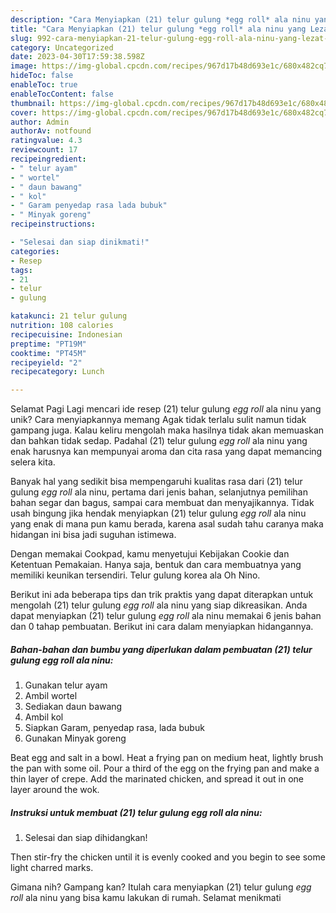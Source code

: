 ```yaml
---
description: "Cara Menyiapkan (21) telur gulung *egg roll* ala ninu yang Lezat Sekali, Enak"
title: "Cara Menyiapkan (21) telur gulung *egg roll* ala ninu yang Lezat Sekali, Enak"
slug: 992-cara-menyiapkan-21-telur-gulung-egg-roll-ala-ninu-yang-lezat-sekali-enak
category: Uncategorized
date: 2023-04-30T17:59:38.598Z
image: https://img-global.cpcdn.com/recipes/967d17b48d693e1c/680x482cq70/21-telur-gulung-egg-roll-ala-ninu-foto-resep-utama.jpg
hideToc: false
enableToc: true
enableTocContent: false
thumbnail: https://img-global.cpcdn.com/recipes/967d17b48d693e1c/680x482cq70/21-telur-gulung-egg-roll-ala-ninu-foto-resep-utama.jpg
cover: https://img-global.cpcdn.com/recipes/967d17b48d693e1c/680x482cq70/21-telur-gulung-egg-roll-ala-ninu-foto-resep-utama.jpg
author: Admin
authorAv: notfound
ratingvalue: 4.3
reviewcount: 17
recipeingredient:
- " telur ayam"
- " wortel"
- " daun bawang"
- " kol"
- " Garam penyedap rasa lada bubuk"
- " Minyak goreng"
recipeinstructions:

- "Selesai dan siap dinikmati!"
categories:
- Resep
tags:
- 21
- telur
- gulung

katakunci: 21 telur gulung 
nutrition: 108 calories
recipecuisine: Indonesian
preptime: "PT19M"
cooktime: "PT45M"
recipeyield: "2"
recipecategory: Lunch

---
```



Selamat Pagi Lagi mencari ide resep (21) telur gulung *egg roll* ala ninu yang unik? Cara menyiapkannya memang Agak tidak terlalu sulit namun tidak gampang juga. Kalau keliru mengolah maka hasilnya tidak akan memuaskan dan bahkan tidak sedap. Padahal (21) telur gulung *egg roll* ala ninu yang enak harusnya kan mempunyai aroma dan cita rasa yang dapat memancing selera kita.


Banyak hal yang sedikit bisa mempengaruhi kualitas rasa dari (21) telur gulung *egg roll* ala ninu, pertama dari jenis bahan, selanjutnya pemilihan bahan segar dan bagus, sampai cara membuat dan menyajikannya. Tidak usah bingung jika hendak menyiapkan (21) telur gulung *egg roll* ala ninu yang enak di mana pun kamu berada, karena asal sudah tahu caranya maka hidangan ini bisa jadi suguhan istimewa.

Dengan memakai Cookpad, kamu menyetujui Kebijakan Cookie dan Ketentuan Pemakaian. Hanya saja, bentuk dan cara membuatnya yang memiliki keunikan tersendiri. Telur gulung korea ala Oh Nino.


Berikut ini ada beberapa tips dan trik praktis yang dapat diterapkan untuk mengolah (21) telur gulung *egg roll* ala ninu yang siap dikreasikan. Anda dapat menyiapkan (21) telur gulung *egg roll* ala ninu memakai 6 jenis bahan dan 0 tahap pembuatan. Berikut ini cara dalam menyiapkan hidangannya.

<!--inarticleads1-->

##### Bahan-bahan dan bumbu yang diperlukan dalam pembuatan (21) telur gulung *egg roll* ala ninu:

1. Gunakan  telur ayam
1. Ambil  wortel
1. Sediakan  daun bawang
1. Ambil  kol
1. Siapkan  Garam, penyedap rasa, lada bubuk
1. Gunakan  Minyak goreng


Beat egg and salt in a bowl. Heat a frying pan on medium heat, lightly brush the pan with some oil. Pour a third of the egg on the frying pan and make a thin layer of crepe. Add the marinated chicken, and spread it out in one layer around the wok. 

<!--inarticleads2-->

##### Instruksi untuk membuat (21) telur gulung *egg roll* ala ninu:


1. Selesai dan siap dihidangkan!

Then stir-fry the chicken until it is evenly cooked and you begin to see some light charred marks. 

Gimana nih? Gampang kan? Itulah cara menyiapkan (21) telur gulung *egg roll* ala ninu yang bisa kamu lakukan di rumah. Selamat menikmati
